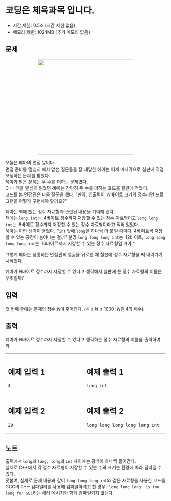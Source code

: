 # 코딩은 체육과목 입니다.

* 시간 제한: 0.5초 (시간 제한 없음)
* 메모리 제한: 1024MB (추가 메모리 없음)

## 문제

<p align="center"><img src="https://github.com/kmc0724/kmc0724/assets/90677740/af551ac2-ad5e-4f5c-858e-9a9bcb6a35e0" width="300" height="300"/></p>

오늘은 혜아의 면접 날이다.  
면접 준비를 열심히 해서 앞선 질문들을 잘 대답한 혜아는 이제 마지막으로 칠판에 직접 코딩하는 문제를 받았다.  
혜아가 받은 문제는 두 수를 더하는 문제였다.  
C++ 책을 열심히 읽었던 혜아는 간단히 두 수를 더하는 코드를 칠판에 적었다.  
코드를 본 면접관은 다음 질문을 했다. "만약, 입출력이  $N$바이트 크기의 정수라면 프로그램을 어떻게 구현해야 할까요?"  

혜아는 책에 있는 정수 자료형과 관련된 내용을 기억해 냈다.  
책에는 `long int`는  $4$바이트 정수까지 저장할 수 있는 정수 자료형이고 `long long int`는  $8$바이트 정수까지 저장할 수 있는 정수 자료형이라고 적혀 있었다.  
혜아는 이런 생각이 들었다. "`int` 앞에 `long`을 하나씩 더 붙일 때마다  $4$바이트씩 저장할 수 있는 공간이 늘어나는 걸까? 분명 `long long long int`는  $12$바이트, `long long long long int`는  $16$바이트까지 저장할 수 있는 정수 자료형일 거야!"  

그렇게 혜아는 당황하는 면접관의 얼굴을 뒤로한 채 칠판에 정수 자료형을 써 내려가기 시작했다.  

혜아가 $N$바이트 정수까지 저장할 수 있다고 생각해서 칠판에 쓴 정수 자료형의 이름은 무엇일까?  

## 입력

첫 번째 줄에는 문제의 정수 $N$이 주어진다.  ($4\le N\le 1000$; $N$은 $4$의 배수)  

## 출력

혜아가  $N$바이트 정수까지 저장할 수 있다고 생각하는 정수 자료형의 이름을 출력하여라.  

<table>
<tr>
<td>
<img width="4410" height="1">
  
## 예제 입력 1

```
4
```
  
</td>
<td>
<img width="4410" height="1">
  
## 예제 출력 1

```
long int
```
  
</td>
</tr>

<tr>
<td>
  
## 예제 입력 2

```
20
```
  
</td>
<td>
  
## 예제 출력 2

```
long long long long long int
```
  
</td>
</tr>
</table>

## 노트

출력에서 `long`과 `long, long`과 `int` 사이에는 공백이 하나씩 들어간다.  
실제로 C++에서 각 정수 자료형이 저장할 수 있는 수의 크기는 환경에 따라 달라질 수 있다.  
덧붙여, 실제로 문제 내용과 같이 `long long long int`와 같은 자료형을 사용한 코드를 GCC의 C++ 컴파일러를 사용해 컴파일하려고 할 경우 `'long long long' is too long for GCC`라는 에러 메시지와 함께 컴파일되지 않는다.

